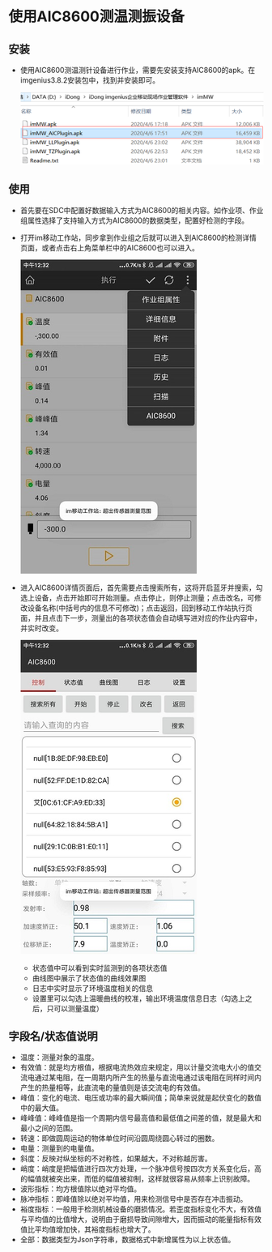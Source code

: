 # 使用AIC8600测温测振设备

## 安装

* 使用AIC8600测温测针设备进行作业，需要先安装支持AIC8600的apk。在imgenius3.8.2安装包中，找到并安装即可。

  ![aic](./images/aic1.png)

## 使用

* 首先要在SDC中配置好数据输入方式为AIC8600的相关内容。如作业项、作业组属性选择了支持输入方式为AIC8600的数据类型，配置好检测的字段。

* 打开im移动工作站，同步拿到作业组之后就可以进入到AIC8600的检测详情页面，或者点击右上角菜单栏中的AIC8600也可以进入。

  ![aic](./images/aic2.png)

* 进入AIC8600详情页面后，首先需要点击搜索所有，这将开启蓝牙并搜索，勾选上设备，点击开始即可开始测量。点击停止，则停止测量；点击改名，可修改设备名称(中括号内的信息不可修改)；点击返回，回到移动工作站执行页面，并且点击下一步，测量出的各项状态值会自动填写进对应的作业内容中，并实时改变。

  ![aic](./images/aic3.png)

  * 状态值中可以看到实时监测到的各项状态值
  * 曲线图中展示了状态值的曲线效果图
  * 日志中实时显示了环境温度相关的信息
  * 设置里可以勾选上温暖曲线的校准，输出环境温度信息日志（勾选上之后，只可以测量温度）

## 字段名/状态值说明

* 温度：测量对象的温度。
* 有效值：就是均方根值，根据电流热效应来规定，用以计量交流电大小的值交流电通过某电阻，在一周期内所产生的热量与直流电通过该电阻在同样时间内产生的热量相等，此直流电的量值则是该交流电的有效值。
* 峰值：变化的电流、电压或功率的最大瞬间值；简单来说就是起伏变化的数值中的最大值。
* 峰峰值：峰峰值是指一个周期内信号最高值和最低值之间差的值，就是最大和最小之间的范围。
* 转速：即做圆周运动的物体单位时间沿圆周绕圆心转过的圈数。
* 电量：测量到的电量值。
* 斜度：反映对纵坐标的不对称性，如果越大，不对称越厉害。
* 峭度：峭度是把幅值进行四次方处理，一个脉冲信号按四次方关系变化后，高的幅值就被突出来，而低的幅值被抑制，这样就很容易从频率上识别故障。
* 波形指标：均方根值除以绝对平均值。
* 脉冲指标：即峰值除以绝对平均值，用来检测信号中是否存在冲击振动。
* 裕度指标：一般用于检测机械设备的磨损情况。若歪度指标变化不大，有效值与平均值的比值增大，说明由于磨损导致间隙增大，因而振动的能量指标有效值比平均值增加快，其裕度指标也增大了。
* 全部：数据类型为Json字符串，数据格式中新增属性为以上状态值。

